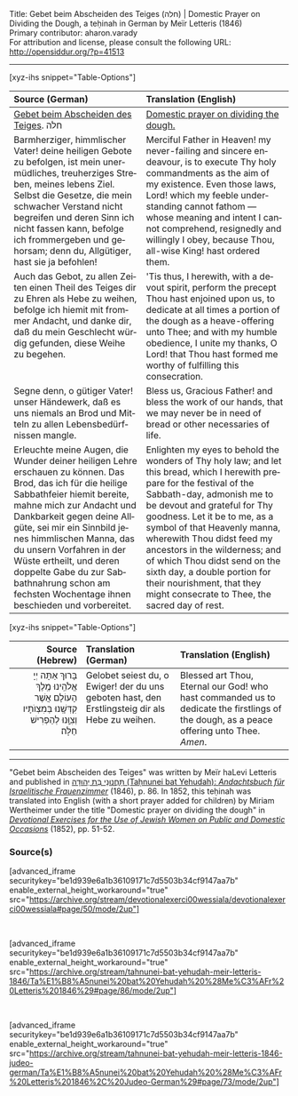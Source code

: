 <html>
<head></head>
<body>
Title: Gebet beim Abscheiden des Teiges (חלה) | Domestic Prayer on Dividing the Dough, a teḥinah in German by Meïr Letteris (1846)<br />
Primary contributor: aharon.varady<br />
For attribution and license, please consult the following URL: <a href="http://opensiddur.org/?p=41513">http://opensiddur.org/?p=41513</a>
<p />
<hr />

[xyz-ihs snippet="Table-Options"]<table style="margin-left: auto; margin-right: auto;" class="draggable">
<thead><tr><th id="x" style="text-align: left;">Source (German)</th><th style="text-align: left;">Translation (English)</th></tr></thead>
<tbody>
<tr><td style="vertical-align:top;">
<div class="german" lang="de" style="text-align: left;">
<u>Gebet beim Abscheiden des Teiges</u>. <span class="hebrew">חלה</span>
</div></td>

<td style="vertical-align:top;">
<div class="english" lang="en" style="text-align: left;">
<u>Domestic prayer on dividing the dough.</u> 
</div></td></tr>


<tr><td style="vertical-align:top;">
<div class="german" lang="de">
Barmherziger, himmlischer Vater! deine heiligen Gebote zu befolgen, ist mein unermüdliches, treuherziges Streben, meines lebens Ziel. Selbst die Gesetze, die mein schwacher Verstand nicht begreifen und deren Sinn ich nicht fassen kann, befolge ich frommergeben und gehorsam; denn du, Allgütiger, hast sie ja befohlen!
</div></td>

<td style="vertical-align:top;">
<div class="english" lang="en">
Merciful Father in Heaven! my never-failing and sincere endeavour, is to execute Thy holy commandments as the aim of my existence. Even those laws, Lord! which my feeble understanding cannot fathom — whose meaning and intent I cannot comprehend, resignedly and willingly I obey, because Thou, all-wise King! hast ordered them. 
</div></td></tr>


<tr><td style="vertical-align:top;">
<div class="german" lang="de">
Auch das Gebot, zu allen Zeiten einen Theil des Teiges dir zu Ehren als Hebe zu weihen, befolge ich hiemit mit frommer Andacht, und danke dir, daß du mein Geschlecht würdig gefunden, diese Weihe zu begehen. 
</div></td>

<td style="vertical-align:top;">
<div class="english" lang="en">
'Tis thus, I herewith, with a devout spirit, perform the precept Thou hast enjoined upon us, to dedicate at all times a portion of the dough as a heave-offering unto Thee; and with my humble obedience, I unite my thanks, O Lord! that Thou hast formed me worthy of fulfilling this consecration. 
</div></td></tr>


<tr><td style="vertical-align:top;">
<div class="german" lang="de">
Segne denn, o gütiger Vater! unser Händewerk, daß es uns niemals an Brod und Mitteln zu allen Lebensbedürfnissen mangle. 
</div></td>

<td style="vertical-align:top;">
<div class="english" lang="en">
Bless us, Gracious Father! and bless the work of our hands, that we may never be in need of bread or other necessaries of life.
</div></td></tr>


<tr><td style="vertical-align:top;">
<div class="german" lang="de">
Erleuchte meine Augen, die Wunder deiner heiligen Lehre erschauen zu können. Das Brod, das ich für die heilige Sabbathfeier hiemit bereite, mahne mich zur Andacht und Dankbarkeit gegen deine Allgüte, sei mir ein Sinnbild jenes himmlischen Manna, das du unsern Vorfahren in der Wüste ertheilt, und deren doppelte Gabe du zur Sabbathnahrung schon am fechsten Wochentage ihnen beschieden und vorbereitet.
</div></td>

<td style="vertical-align:top;">
<div class="english" lang="en">
Enlighten my eyes to behold the wonders of Thy holy law; and let this bread, which I herewith prepare for the festival of the Sabbath-day, admonish me to be devout and grateful for Thy goodness. Let it be to me, as a symbol of that Heavenly manna, wherewith Thou didst feed my ancestors in the wilderness; and of which Thou didst send on the sixth day, a double portion for their nourishment, that they might consecrate to Thee, the sacred day of rest. 
</div></td></tr>
</tbody></table>


[xyz-ihs snippet="Table-Options"]<table style="margin-left: auto; margin-right: auto;" class="draggable">
<thead><tr><th id="x" style="text-align: right;">Source (Hebrew)</th><th style="text-align: left;">Translation (German)</th><th style="text-align: left;">Translation (English)</th></tr></thead>
<tbody>
<tr><td style="vertical-align:top;">
<div class="liturgy" lang="he" style="text-align: right;">
בָּרוּךְ אַתָּה 
יְיָ אֱלֹהֵֽינוּ מֶֽלֶךְ הָעוֹלָם 
אֲשֶׁר קִדְּשָֽׁנוּ בְּמִצְוֺתָיו וְצִוָּֽנוּ 
לְהַפְרִישׁ חַלָּה׃

<td style="vertical-align:top;">
<div class="german" lang="de" style="text-align: left;">
Gelobet seiest du, 
o Ewiger! 
der du uns geboten hast, 
den Erstlingsteig dir 
als Hebe zu weihen.
</div></td>

<td style="vertical-align:top;">
<div class="english" lang="en" style="text-align: left;">
Blessed art Thou, 
Eternal our God! 
who hast commanded us 
to dedicate the firstlings of the dough, 
as a peace offering unto Thee. 
<em>Amen</em>. 
</div></td></tr>
</tbody></table>

<hr />

"Gebet beim Abscheiden des Teiges" was written by Meïr haLevi Letteris and published in <a href="/?p=41412">תָּחֲנוּנֵי בַּת יְהוּדָה (Taḥnunei bat Yehudah): <em>Andachtsbuch für Israelitische Frauenzimmer</em></a> (1846), p. 86. In 1852, this teḥinah was translated into English (with a short prayer added for children) by Miriam Wertheimer under the title "Domestic prayer on dividing the dough" in <em><a href="/?p=41448">Devotional Exercises for the Use of Jewish Women on Public and Domestic Occasions</a></em> (1852), pp. 51-52. 

<h3>Source(s)</h3>

[advanced_iframe securitykey="be1d939e6a1b36109171c7d5503b34cf9147aa7b" enable_external_height_workaround="true" src="https://archive.org/stream/devotionalexerci00wessiala/devotionalexerci00wessiala#page/50/mode/2up"]

&nbsp;

[advanced_iframe securitykey="be1d939e6a1b36109171c7d5503b34cf9147aa7b" enable_external_height_workaround="true" src="https://archive.org/stream/tahnunei-bat-yehudah-meir-letteris-1846/Ta%E1%B8%A5nunei%20bat%20Yehudah%20%28Me%C3%AFr%20Letteris%201846%29#page/86/mode/2up"]

&nbsp;

[advanced_iframe securitykey="be1d939e6a1b36109171c7d5503b34cf9147aa7b" enable_external_height_workaround="true" src="https://archive.org/stream/tahnunei-bat-yehudah-meir-letteris-1846-judeo-german/Ta%E1%B8%A5nunei%20bat%20Yehudah%20%28Me%C3%AFr%20Letteris%201846%2C%20Judeo-German%29#page/73/mode/2up"]

&nbsp;

</body>
</html>